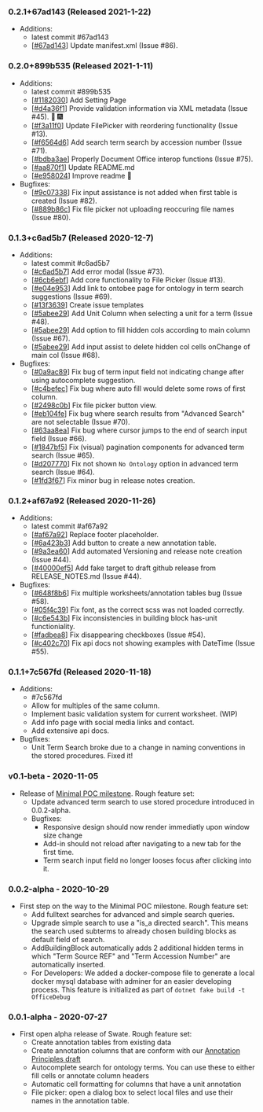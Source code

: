 ### 0.2.1+67ad143 (Released 2021-1-22)
* Additions:
    * latest commit #67ad143
    * [[#67ad143](https://github.com/nfdi4plants/Swate/commit/67ad14381ad8ac8bdbbaefd0ebfa82193c8f94b9)] Update manifest.xml (Issue #86).

### 0.2.0+899b535 (Released 2021-1-11)
* Additions:
    * latest commit #899b535
    * [[#1182030](https://github.com/nfdi4plants/Swate/commit/1182030d57695643e9b333f0bfbdfe11e64ceab2)] Add Setting Page
    * [[#d4a36f1](https://github.com/nfdi4plants/Swate/commit/d4a36f1e3417f5e49c184392e30d95d353f54a07)] Provide validation information via XML metadata (Issue #45). :christmas_tree: :fireworks:
    * [[#f3a11f0](https://github.com/nfdi4plants/Swate/commit/f3a11f0257f5d7d25a67dfdb85700903573d9ec1)] Update FilePicker with reordering functionality (Issue #13).
    * [[#f6564d6](https://github.com/nfdi4plants/Swate/commit/f6564d65c9985c82cbad3b482792e94379a7b34b)] Add search term search by accession number (Issue #71).
    * [[#bdba3ae](https://github.com/nfdi4plants/Swate/commit/bdba3ae061d4c0aa473eef19ab2c55586582c462)] Properly Document Office interop functions (Issue #75).
    * [[#aa870f1](https://github.com/nfdi4plants/Swate/commit/aa870f1c2d40a20f6dc71bb6fcc0a7d4ace49847)] Update README.md
    * [[#e958024](https://github.com/nfdi4plants/Swate/commit/e958024d7ac0f804107eaf55fb66e74e966acd63)] Improve readme :book:
* Bugfixes:
    * [[#9c07338](https://github.com/nfdi4plants/Swate/commit/9c07338a624240d1f3119cee243164186c5203b2)] Fix input assistance is not added when first table is created (Issue #82).
    * [[#889b86c](https://github.com/nfdi4plants/Swate/commit/889b86c466c454e736daf950ac0df4f77dcb6355)] Fix file picker not uploading reoccuring file names (Issue #80).

### 0.1.3+c6ad5b7 (Released 2020-12-7)
* Additions:
    * latest commit #c6ad5b7
    * [[#c6ad5b7](https://github.com/nfdi4plants/Swate/commit/c6ad5b7271ea5ff4ccc51f7022722bfc95b7b116)] Add error modal (Issue #73).
    * [[#6cb6ebf](https://github.com/nfdi4plants/Swate/commit/6cb6ebf718b6184a769b7eaa67e341331cb4c1b5)] Add core functionality to File Picker (Issue #13).
    * [[#e04e953](https://github.com/nfdi4plants/Swate/commit/e04e95345d473fd6b69b196c5e4b11939aa3b6df)] Add link to ontobee page for ontology in term search suggestions (Issue #69).
    * [[#13f3639](https://github.com/nfdi4plants/Swate/commit/13f3639c7181292ccc3764e2b31d5ae91f1f4dcf)] Create issue templates
    * [[#5abee29](https://github.com/nfdi4plants/Swate/commit/5abee298f349005b609ebc21eaf70a0e76e5c5d8)] Add Unit Column when selecting a unit for a term (Issue #48).
    * [[#5abee29](https://github.com/nfdi4plants/Swate/commit/5abee298f349005b609ebc21eaf70a0e76e5c5d8)] Add option to fill hidden cols according to main column (Issue #67).
    * [[#5abee29](https://github.com/nfdi4plants/Swate/commit/5abee298f349005b609ebc21eaf70a0e76e5c5d8)] Add input assist to delete hidden col cells onChange of main col (Issue #68).
* Bugfixes:
    * [[#0a9ac89](https://github.com/nfdi4plants/Swate/commit/0a9ac899d5e5d1609b0dfdc0bd01a46e6e829735)] Fix bug of term input field not indicating change after using autocomplete suggestion.
    * [[#c4befec](https://github.com/nfdi4plants/Swate/commit/c4befecbf4141066ce9aebb8b6014b1f81eaddea)] Fix bug where auto fill would delete some rows of first column.
    * [[#2498c0b](https://github.com/nfdi4plants/Swate/commit/2498c0beee9433e5a7a71cb7661956a6f0b6a609)] Fix file picker button view.
    * [[#eb104fe](https://github.com/nfdi4plants/Swate/commit/eb104fe72f8b253e8afdb24378836dfec55e0d6c)] Fix bug where search results from "Advanced Search" are not selectable (Issue #70).
    * [[#63aa8ea](https://github.com/nfdi4plants/Swate/commit/63aa8ea3c0c36e2a821e92429331146a2a054b44)] Fix bug where cursor jumps to the end of search input field (Issue #66).
    * [[#1847bf5](https://github.com/nfdi4plants/Swate/commit/1847bf5097bc8e87861ab431e05826c19f8fd3f4)] Fix (visual) pagination components for advanced term search (Issue #65).
    * [[#d207770](https://github.com/nfdi4plants/Swate/commit/d207770a880261a2e293c721b90fc69925abc48a)] Fix not shown `No Ontology` option in advanced term search (Issue #64).
    * [[#1fd3f67](https://github.com/nfdi4plants/Swate/commit/1fd3f6716b2a1f3fc5a1bdbefb7728ef862d4627)] Fix minor bug in release notes creation.

### 0.1.2+af67a92 (Released 2020-11-26)
* Additions:
    * latest commit #af67a92
    * [[#af67a92](https://github.com/nfdi4plants/Swate/commit/af67a924a0ec5593573e1f7a5a830f0beb7cf0cd)] Replace footer placeholder.
    * [[#6a423b3](https://github.com/nfdi4plants/Swate/commit/6a423b385b9b1590bd0bb97cb76afc6dedd4873d)] Add button to create a new annotation table.
    * [[#9a3ea60](https://github.com/nfdi4plants/Swate/commit/9a3ea60476baccdf49d0bd7c4839b00b6b52627f)] Add automated Versioning and release note creation (Issue #44).
    * [[#40000ef5](https://github.com/nfdi4plants/Swate/commit/ffd82de928528179f05ba88e5a45a55894af66ac)] Add fake target to draft github release from RELEASE_NOTES.md (Issue #44).
* Bugfixes:
    * [[#648f8b6](https://github.com/nfdi4plants/Swate/commit/648f8b63526e16f4e155833d0504e0b415f666c5)] Fix multiple worksheets/annotation tables bug (Issue #58).
    * [[#05f4c39](https://github.com/nfdi4plants/Swate/commit/05f4c39a4eb19c19159d9782d56e9afad43f4286)] Fix font, as the correct scss was not loaded correctly.
    * [[#c6e543b](https://github.com/nfdi4plants/Swate/commit/c6e543bf3844b165f77f272aa6b38f6894da88cb)] Fix inconsistencies in building block has-unit functioniality.
    * [[#fadbea8](https://github.com/nfdi4plants/Swate/commit/fadbea8337eb6ae304085f6f1fbbd4df99d8003f)] Fix disappearing checkboxes (Issue #54).
    * [[#c402c70](https://github.com/nfdi4plants/Swate/commit/c402c7022bf120ae6b6a25822799aec8d80b2e7b)] Fix api docs not showing examples with DateTime (Issue #55).

### 0.1.1+7c567fd (Released 2020-11-18)
* Additions:
    * #7c567fd
    * Allow for multiples of the same column.
    * Implement basic validation system for current worksheet. (WIP)
    * Add info page with social media links and contact.
    * Add extensive api docs.
* Bugfixes:
    * Unit Term Search broke due to a change in naming conventions in the stored procedures. Fixed it!

### v0.1-beta - 2020-11-05
* Release of [Minimal POC milestone](https://github.com/nfdi4plants/Swate/milestone/1?closed=1). Rough feature set:
    * Update advanced term search to use stored procedure introduced in 0.0.2-alpha.
    * Bugfixes:
	    * Responsive design should now render immediatly upon window size change
	    * Add-in should not reload after navigating to a new tab for the first time.
        * Term search input field no longer looses focus after clicking into it.

### 0.0.2-alpha - 2020-10-29
* First step on the way to the Minimal POC milestone. Rough feature set:
    * Add fulltext searches for advanced and simple search queries.
    * Upgrade simple search to use a "is_a directed search". This means the search used subterms to already chosen building blocks as default field of search.
    * AddBuildingBlock automatically adds 2 additional hidden terms in which "Term Source REF" and "Term Accession Number" are automatically inserted.
    * For Developers: We added a docker-compose file to generate a local docker mysql database with adminer for an easier developing process. This feature is initialized as part of ```dotnet fake build -t OfficeDebug```

### 0.0.1-alpha - 2020-07-27
* First open alpha release of Swate. Rough feature set:
    * Create annotation tables from existing data
    * Create annotation columns that are conform with our [Annotation Principles draft](https://nfdi4plants.github.io/AnnotationPrinciples/)
    * Autocomplete search for ontology terms. You can use these to either fill cells or annotate column headers
    * Automatic cell formatting for columns that have a unit annotation
    * File picker: open a dialog box to select local files and use their names in the annotation table.
